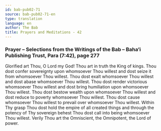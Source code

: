 ```yaml
---
id: bab-pub02-71
source: bab-pub02-71-en
type: translation
language: en
author: The Bab
title: Prayers and Meditations - 42
---
```

### Prayer – Selections from the Writings of the Bab – Baha’i Publishing Trust, Para (7:42), page 277

Glorified art Thou, O Lord my God! Thou art in truth the King of kings. Thou dost confer sovereignty upon whomsoever Thou willest and dost seize it from whomsoever Thou willest. Thou dost exalt whomsoever Thou willest and dost abase whomsoever Thou willest. Thou dost render victorious whomsoever Thou willest and dost bring humiliation upon whomsoever Thou willest. Thou dost bestow wealth upon whomsoever Thou willest and dost reduce to poverty whomsoever Thou willest. Thou dost cause whomsoever Thou willest to prevail over whomsoever Thou willest. Within Thy grasp Thou dost hold the empire of all created things and through the potency of Thy sovereign behest Thou dost call into being whomsoever Thou willest. Verily Thou art the Omniscient, the Omnipotent, the Lord of power.